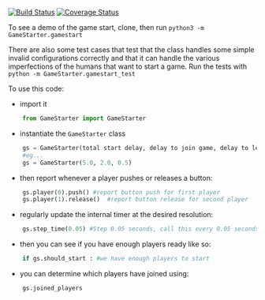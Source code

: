[![Build Status](https://travis-ci.org/danieljabailey/GameStarter.svg)](https://travis-ci.org/danieljabailey/GameStarter)
[![Coverage Status](https://coveralls.io/repos/danieljabailey/GameStarter/badge.svg?branch=master&service=github)](https://coveralls.io/r/danieljabailey/GameStarter?branch=master)

To see a demo of the game start, clone, then run `python3 -m GameStarter.gamestart`

There are also some test cases that test that the class handles some simple invalid configurations correctly and that it can handle the various imperfections of the humans that want to start a game. Run the tests with `python -m GameStarter.gamestart_test`

To use this code:

- import it
```python
	from GameStarter import GameStarter
```

- instantiate the `GameStarter` class
```python
	gs = GameStarter(total start delay, delay to join game, delay to leave game)
	#eg...
	gs = GameStarter(5.0, 2.0, 0.5)
```

- then report whenever a player pushes or releases a button:
```python
	gs.player(0).push()	#report button push for first player
	gs.player(1).release()	#report button release for second player
```

- regularly update the internal timer at the desired resolution:
```python
	gs.step_time(0.05) #Step 0.05 seconds, call this every 0.05 seconds (for example)
```

- then you can see if you have enough players ready like so:
```python
	if gs.should_start : #we have enough players to start
```

- you can determine which players have joined using:
```python
	gs.joined_players
```
